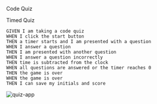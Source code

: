 Code Quiz

Timed Quiz



```
GIVEN I am taking a code quiz
WHEN I click the start button
THEN a timer starts and I am presented with a question
WHEN I answer a question
THEN I am presented with another question
WHEN I answer a question incorrectly
THEN time is subtracted from the clock
WHEN all questions are answered or the timer reaches 0
THEN the game is over
WHEN the game is over
THEN I can save my initials and score
```

![quiz-app](https://user-images.githubusercontent.com/62815477/90999189-93bbe180-e58b-11ea-9132-b03adfc2e48d.png)

